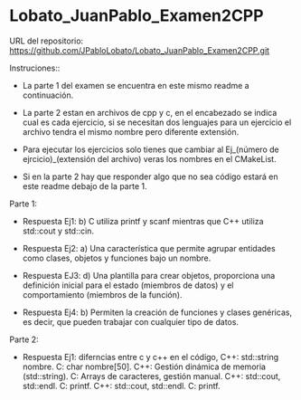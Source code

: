 # Lobato_JuanPablo_Examen2CPP

URL del repositorio: https://github.com/JPabloLobato/Lobato_JuanPablo_Examen2CPP.git

Instruciones::

- La parte 1 del examen se encuentra en este mismo readme a continuación. 

- La parte 2 estan en archivos de cpp y c, en el encabezado se indica cual es cada ejercicio, si se necesitan dos lenguajes para un ejercicio el archivo tendra el mismo nombre pero diferente extensión.

- Para ejecutar los ejercicios solo tienes que cambiar al Ej_(número de ejrcicio)_(extensión del archivo) veras los nombres en el CMakeList.

- Si en la parte 2 hay que responder algo que no sea código estará en este readme debajo de la parte 1.

Parte 1:

- Respuesta Ej1: b) C utiliza printf y scanf mientras que C++ utiliza std::cout y std::cin.

- Respuesta Ej2: a) Una característica que permite agrupar entidades como clases, objetos y funciones bajo un nombre.

- Respuesta EJ3: d) Una plantilla para crear objetos, proporciona una definición inicial para el estado (miembros de datos) y el comportamiento (miembros de la función).

- Respuesta Ej4: b) Permiten la creación de funciones y clases genéricas, es decir, que pueden trabajar con cualquier tipo de datos.

Parte 2:

- Respuesta Ej1: diferncias entre c y c++ en el código, C++: std::string nombre. C: char nombre[50]. C++: Gestión dinámica de memoria (std::string). C: Arrays de caracteres, gestión manual. C++: std::cout, std::endl. C: printf. C++: std::cout, std::endl.
  C: printf.

